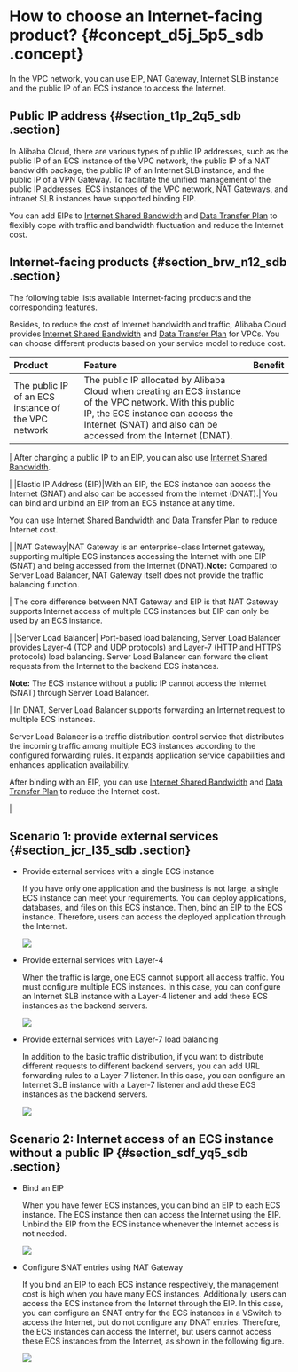 # How to choose an Internet-facing product? {#concept_d5j_5p5_sdb .concept}

In the VPC network, you can use EIP, NAT Gateway, Internet SLB instance and the public IP of an ECS instance to access the Internet.

## Public IP address {#section_t1p_2q5_sdb .section}

In Alibaba Cloud, there are various types of public IP addresses, such as the public IP of an ECS instance of the VPC network, the public IP of a NAT bandwidth package, the public IP of an Internet SLB instance, and the public IP of a VPN Gateway. To facilitate the unified management of the public IP addresses, ECS instances of the VPC network, NAT Gateways, and intranet SLB instances have supported binding EIP.

You can add EIPs to [Internet Shared Bandwidth](https://www.aliyun.com/product/cbwp) and [Data Transfer Plan](https://www.aliyun.com/product/flowbag) to flexibly cope with traffic and bandwidth fluctuation and reduce the Internet cost.

## Internet-facing products {#section_brw_n12_sdb .section}

The following table lists available Internet-facing products and the corresponding features.

Besides, to reduce the cost of Internet bandwidth and traffic, Alibaba Cloud provides [Internet Shared Bandwidth](https://www.aliyun.com/product/cbwp) and [Data Transfer Plan](https://www.aliyun.com/product/flowbag) for VPCs. You can choose different products based on your service model to reduce cost.

|Product|Feature|Benefit|
|:------|:------|:------|
|The public IP of an ECS instance of the VPC network| The public IP allocated by Alibaba Cloud when creating an ECS instance of the VPC network. With this public IP, the ECS instance can access the Internet \(SNAT\) and also can be accessed from the Internet \(DNAT\).

 | After changing a public IP to an EIP, you can also use [Internet Shared Bandwidth](https://www.aliyun.com/product/cbwp).

 |
|Elastic IP Address \(EIP\)|With an EIP, the ECS instance can access the Internet \(SNAT\) and also can be accessed from the Internet \(DNAT\).| You can bind and unbind an EIP from an ECS instance at any time.

 You can use [Internet Shared Bandwidth](https://www.aliyun.com/product/cbwp) and [Data Transfer Plan](https://www.aliyun.com/product/flowbag) to reduce Internet cost.

 |
|NAT Gateway|NAT Gateway is an enterprise-class Internet gateway, supporting multiple ECS instances accessing the Internet with one EIP \(SNAT\) and being accessed from the Internet \(DNAT\).**Note:** Compared to Server Load Balancer, NAT Gateway itself does not provide the traffic balancing function.

| The core difference between NAT Gateway and EIP is that NAT Gateway supports Internet access of multiple ECS instances but EIP can only be used by an ECS instance.

 |
|Server Load Balancer| Port-based load balancing, Server Load Balancer provides Layer-4 \(TCP and UDP protocols\) and Layer-7 \(HTTP and HTTPS protocols\) load balancing. Server Load Balancer can forward the client requests from the Internet to the backend ECS instances.

 **Note:** The ECS instance without a public IP cannot access the Internet \(SNAT\) through Server Load Balancer.

 | In DNAT, Server Load Balancer supports forwarding an Internet request to multiple ECS instances.

 Server Load Balancer is a traffic distribution control service that distributes the incoming traffic among multiple ECS instances according to the configured forwarding rules. It expands application service capabilities and enhances application availability.

 After binding with an EIP, you can use [Internet Shared Bandwidth](https://www.aliyun.com/product/cbwp) and [Data Transfer Plan](https://www.aliyun.com/product/flowbag) to reduce the Internet cost.

 |

## Scenario 1: provide external services {#section_jcr_l35_sdb .section}

-   Provide external services with a single ECS instance

    If you have only one application and the business is not large, a single ECS instance can meet your requirements. You can deploy applications, databases, and files on this ECS instance. Then, bind an EIP to the ECS instance. Therefore, users can access the deployed application through the Internet.

    ![](http://static-aliyun-doc.oss-cn-hangzhou.aliyuncs.com/assets/img/2449/1543493725826_en-US.png)

-   Provide external services with Layer-4

    When the traffic is large, one ECS cannot support all access traffic. You must configure multiple ECS instances. In this case, you can configure an Internet SLB instance with a Layer-4 listener and add these ECS instances as the backend servers.

    ![](http://static-aliyun-doc.oss-cn-hangzhou.aliyuncs.com/assets/img/2449/1543493726827_en-US.png)

-   Provide external services with Layer-7 load balancing

    In addition to the basic traffic distribution, if you want to distribute different requests to different backend servers, you can add URL forwarding rules to a Layer-7 listener. In this case, you can configure an Internet SLB instance with a Layer-7 listener and add these ECS instances as the backend servers.

    ![](http://static-aliyun-doc.oss-cn-hangzhou.aliyuncs.com/assets/img/2449/1543493726828_en-US.png)


## Scenario 2: Internet access of an ECS instance without a public IP {#section_sdf_yq5_sdb .section}

-   Bind an EIP

    When you have fewer ECS instances, you can bind an EIP to each ECS instance. The ECS instance then can access the Internet using the EIP. Unbind the EIP from the ECS instance whenever the Internet access is not needed.

    ![](http://static-aliyun-doc.oss-cn-hangzhou.aliyuncs.com/assets/img/2449/1543493725826_en-US.png)

-   Configure SNAT entries using NAT Gateway

    If you bind an EIP to each ECS instance respectively, the management cost is high when you have many ECS instances. Additionally, users can access the ECS instance from the Internet through the EIP. In this case, you can configure an SNAT entry for the ECS instances in a VSwitch to access the Internet, but do not configure any DNAT entries. Therefore, the ECS instances can access the Internet, but users cannot access these ECS instances from the Internet, as shown in the following figure.

    ![](http://static-aliyun-doc.oss-cn-hangzhou.aliyuncs.com/assets/img/2449/1543493726829_en-US.png)


